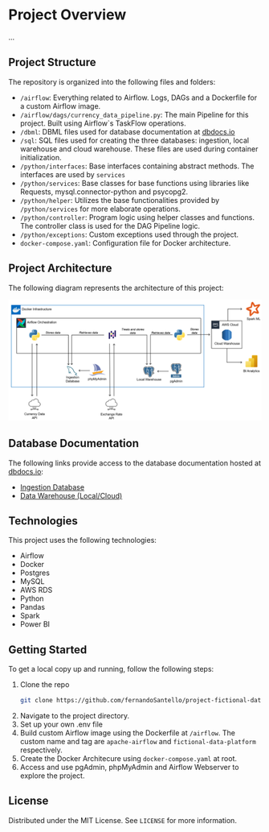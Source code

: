 # Project Overview

...

## Project Structure

The repository is organized into the following files and folders:

- `/airflow`: Everything related to Airflow. Logs, DAGs and a Dockerfile for a custom Airflow image.
- `/airflow/dags/currency_data_pipeline.py`: The main Pipeline for this project. Built using Airflow`s TaskFlow operations.
- `/dbml`: DBML files used for database documentation at [dbdocs.io](https://dbdocs.io/ "dbdocs.io")
- `/sql`: SQL files used for creating the three databases: ingestion, local warehouse and cloud warehouse. These files are used during container initialization.
- `/python/interfaces`: Base interfaces containing abstract methods. The interfaces are used by `services`
- `/python/services`: Base classes for base functions using libraries like Requests, mysql.connector-python and psycopg2.
- `/python/helper`: Utilizes the base functionalities provided by `/python/services` for more elaborate operations.
- `/python/controller`: Program logic using helper classes and functions. The controller class is used for the DAG Pipeline logic.
- `/python/exceptions`: Custom exceptions used through the project.
- `docker-compose.yaml`: Configuration file for Docker architecture.

## Project Architecture

The following diagram represents the architecture of this project:

![Architecture](resources/images/fictional-data-platform-architecture.png)

## Database Documentation

The following links provide access to the database documentation hosted at [dbdocs.io](https://dbdocs.io/ "dbdocs.io"):

- [Ingestion Database](https://dbdocs.io/fersrp1964/ingestion_currency_data "Ingestion Database")
- [Data Warehouse (Local/Cloud)](https://dbdocs.io/fersrp1964/warehouse_currency_data "Data Warehouse (Local/Cloud)")

## Technologies

This project uses the following technologies:

- Airflow
- Docker
- Postgres
- MySQL
- AWS RDS
- Python
- Pandas
- Spark
- Power BI

## Getting Started

To get a local copy up and running, follow the following steps:

1. Clone the repo
   ```sh
   git clone https://github.com/fernandoSantello/project-fictional-data-platform
   ```
2. Navigate to the project directory.
3. Set up your own .env file
4. Build custom Airflow image using the Dockerfile at `/airflow`. The custom name and tag are `apache-airflow` and `fictional-data-platform` respectively.
5. Create the Docker Architecure using `docker-compose.yaml` at root.
6. Access and use pgAdmin, phpMyAdmin and Airflow Webserver to explore the project.

## License

Distributed under the MIT License. See `LICENSE` for more information.
